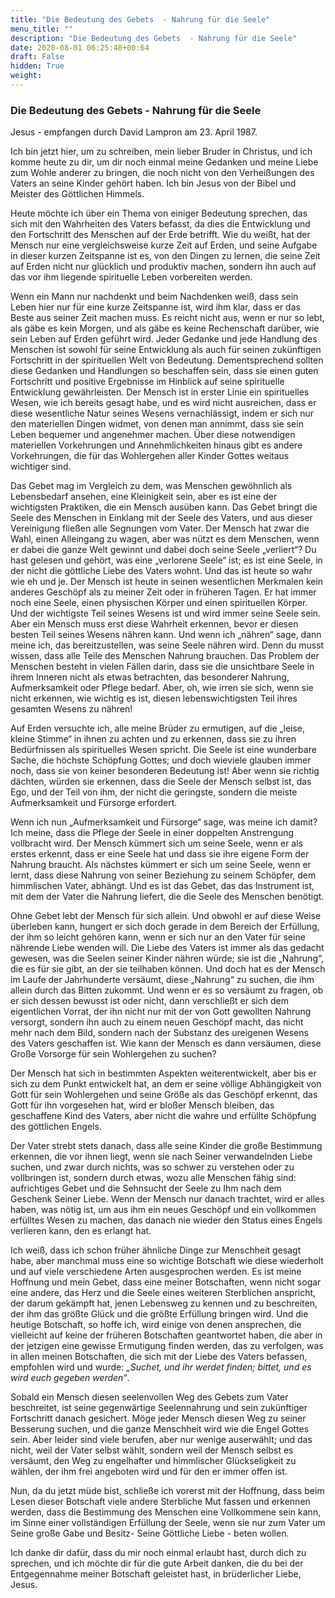 ```yaml
---
title: "Die Bedeutung des Gebets  - Nahrung für die Seele"
menu_title: ""
description: "Die Bedeutung des Gebets  - Nahrung für die Seele"
date: 2020-08-01 06:25:48+00:64
draft: False
hidden: True
weight:
---
```

### Die Bedeutung des Gebets  - Nahrung für die Seele

Jesus - empfangen durch David Lampron am 23. April 1987.

Ich bin jetzt hier, um zu schreiben, mein lieber Bruder in Christus, und ich komme heute zu dir, um dir noch einmal meine Gedanken und meine Liebe zum Wohle anderer zu bringen, die noch nicht von den Verheißungen des Vaters an seine Kinder gehört haben. Ich bin Jesus von der Bibel und Meister des Göttlichen Himmels.

Heute möchte ich über ein Thema von einiger Bedeutung sprechen, das sich mit den Wahrheiten des Vaters befasst, da dies die Entwicklung und den Fortschritt des Menschen auf der Erde betrifft. Wie du weißt, hat der Mensch nur eine vergleichsweise kurze Zeit auf Erden, und seine Aufgabe in dieser kurzen Zeitspanne ist es, von den Dingen zu lernen, die seine Zeit auf Erden nicht nur glücklich und produktiv machen, sondern ihn auch auf das vor ihm liegende spirituelle Leben vorbereiten werden.

Wenn ein Mann nur nachdenkt und beim Nachdenken weiß, dass sein Leben hier nur für eine kurze Zeitspanne ist, wird ihm klar, dass er das Beste aus seiner Zeit machen muss. Es reicht nicht aus, wenn er nur so lebt, als gäbe es kein Morgen, und als gäbe es keine Rechenschaft darüber, wie sein Leben auf Erden geführt wird. Jeder Gedanke und jede Handlung des Menschen ist sowohl für seine Entwicklung als auch für seinen zukünftigen Fortschritt in der spirituellen Welt von Bedeutung. Dementsprechend sollten diese Gedanken und Handlungen so beschaffen sein, dass sie einen guten Fortschritt und positive Ergebnisse im Hinblick auf seine spirituelle Entwicklung gewährleisten. Der Mensch ist in erster Linie ein spirituelles Wesen, wie ich bereits gesagt habe, und es wird nicht ausreichen, dass er diese wesentliche Natur seines Wesens vernachlässigt, indem er sich nur den materiellen Dingen widmet, von denen man annimmt, dass sie sein Leben bequemer und angenehmer machen. Über diese notwendigen materiellen Vorkehrungen und Annehmlichkeiten hinaus gibt es andere Vorkehrungen, die für das Wohlergehen aller Kinder Gottes weitaus wichtiger sind.

Das Gebet mag im Vergleich zu dem, was Menschen gewöhnlich als Lebensbedarf ansehen, eine Kleinigkeit sein, aber es ist eine der wichtigsten Praktiken, die ein Mensch ausüben kann. Das Gebet bringt die Seele des Menschen in Einklang mit der Seele des Vaters, und aus dieser Vereinigung fließen alle Segnungen vom Vater. Der Mensch hat zwar die Wahl, einen Alleingang zu wagen, aber was nützt es dem Menschen, wenn er dabei die ganze Welt gewinnt und dabei doch seine Seele „verliert“? Du hast gelesen und gehört, was eine „verlorene Seele“ ist; es ist eine Seele, in der nicht die göttliche Liebe des Vaters wohnt. Und das ist heute so wahr wie eh und je. Der Mensch ist heute in seinen wesentlichen Merkmalen kein anderes Geschöpf als zu meiner Zeit oder in früheren Tagen. Er hat immer noch eine Seele, einen physischen Körper und einen spirituellen Körper. Und der wichtigste Teil seines Wesens ist und wird immer seine Seele sein. Aber ein Mensch muss erst diese Wahrheit erkennen, bevor er diesen besten Teil seines Wesens nähren kann. Und wenn ich „nähren“ sage, dann meine ich, das bereitzustellen, was seine Seele nähren wird. Denn du musst wissen, dass alle Teile des Menschen Nahrung brauchen. Das Problem der Menschen besteht in vielen Fällen darin, dass sie die unsichtbare Seele in ihrem Inneren nicht als etwas betrachten, das besonderer Nahrung, Aufmerksamkeit oder Pflege bedarf. Aber, oh, wie irren sie sich, wenn sie nicht erkennen, wie wichtig es ist, diesen lebenswichtigsten Teil ihres gesamten Wesens zu nähren!

Auf Erden versuchte ich, alle meine Brüder zu ermutigen, auf die „leise, kleine Stimme“ in ihnen zu achten und zu erkennen, dass sie zu ihren Bedürfnissen als spirituelles Wesen spricht. Die Seele ist eine wunderbare Sache, die höchste Schöpfung Gottes; und doch wieviele glauben immer noch, dass sie von keiner besonderen Bedeutung ist! Aber wenn sie richtig dächten, würden sie erkennen, dass die Seele der Mensch selbst ist, das Ego, und der Teil von ihm, der nicht die geringste, sondern die meiste Aufmerksamkeit und Fürsorge erfordert.

Wenn ich nun „Aufmerksamkeit und Fürsorge“ sage, was meine ich damit? Ich meine, dass die Pflege der Seele in einer doppelten Anstrengung vollbracht wird. Der Mensch kümmert sich um seine Seele, wenn er als erstes erkennt, dass er eine Seele hat und dass sie ihre eigene Form der Nahrung braucht. Als nächstes kümmert er sich um seine Seele, wenn er lernt, dass diese Nahrung von seiner Beziehung zu seinem Schöpfer, dem himmlischen Vater, abhängt. Und es ist das Gebet, das das Instrument ist, mit dem der Vater die Nahrung liefert, die die Seele des Menschen benötigt.

Ohne Gebet lebt der Mensch für sich allein. Und obwohl er auf diese Weise überleben kann, hungert er sich doch gerade in dem Bereich der Erfüllung, der ihm so leicht gehören kann, wenn er sich nur an den Vater für seine nährende Liebe wenden will. Die Liebe des Vaters ist immer als das gedacht gewesen, was die Seelen seiner Kinder nähren würde; sie ist die „Nahrung“, die es für sie gibt, an der sie teilhaben können. Und doch hat es der Mensch im Laufe der Jahrhunderte versäumt, diese „Nahrung“ zu suchen, die ihm allein durch das Bitten zukommt. Und wenn er es so versäumt zu fragen, ob er sich dessen bewusst ist oder nicht, dann verschließt er sich dem eigentlichen Vorrat, der ihn nicht nur mit der von Gott gewollten Nahrung versorgt, sondern ihn auch zu einem neuen Geschöpf macht, das nicht mehr nach dem Bild, sondern nach der Substanz des ureigenen Wesens des Vaters geschaffen ist. Wie kann der Mensch es dann versäumen, diese Große Vorsorge für sein Wohlergehen zu suchen?

Der Mensch hat sich in bestimmten Aspekten weiterentwickelt, aber bis er sich zu dem Punkt entwickelt hat, an dem er seine völlige Abhängigkeit von Gott für sein Wohlergehen und seine Größe als das Geschöpf erkennt, das Gott für ihn vorgesehen hat, wird er bloßer Mensch bleiben, das geschaffene Kind des Vaters, aber nicht die wahre und erfüllte Schöpfung des göttlichen Engels.

Der Vater strebt stets danach, dass alle seine Kinder die große Bestimmung erkennen, die vor ihnen liegt, wenn sie nach Seiner verwandelnden Liebe suchen, und zwar durch nichts, was so schwer zu verstehen oder zu vollbringen ist, sondern durch etwas, wozu alle Menschen fähig sind: aufrichtiges Gebet und die Sehnsucht der Seele zu Ihm nach dem Geschenk Seiner Liebe. Wenn der Mensch nur danach trachtet, wird er alles haben, was nötig ist, um aus ihm ein neues Geschöpf und ein vollkommen erfülltes Wesen zu machen, das danach nie wieder den Status eines Engels verlieren kann, den es erlangt hat.

Ich weiß, dass ich schon früher ähnliche Dinge zur Menschheit gesagt habe, aber manchmal muss eine so wichtige Botschaft wie diese wiederholt und auf viele verschiedene Arten ausgesprochen werden. Es ist meine Hoffnung und mein Gebet, dass eine meiner Botschaften, wenn nicht sogar eine andere, das Herz und die Seele eines weiteren Sterblichen anspricht, der darum gekämpft hat, jenen Lebensweg zu kennen und zu beschreiten, der ihm das größte Glück und die größte Erfüllung bringen wird. Und die heutige Botschaft, so hoffe ich, wird einige von denen ansprechen, die vielleicht auf keine der früheren Botschaften geantwortet haben, die aber in der jetzigen eine gewisse Ermutigung finden werden, das zu verfolgen, was in allen meinen Botschaften, die sich mit der Liebe des Vaters befassen, empfohlen wird und wurde: *„Suchet, und ihr werdet finden; bittet, und es wird euch gegeben werden“*.

Sobald ein Mensch diesen seelenvollen Weg des Gebets zum Vater beschreitet, ist seine gegenwärtige Seelennahrung und sein zukünftiger Fortschritt danach gesichert. Möge jeder Mensch diesen Weg zu seiner Besserung suchen, und die ganze Menschheit wird wie die Engel Gottes sein. Aber leider sind viele berufen, aber nur wenige auserwählt; und das nicht, weil der Vater selbst wählt, sondern weil der Mensch selbst es versäumt, den Weg zu engelhafter und himmlischer Glückseligkeit zu wählen, der ihm frei angeboten wird und für den er immer offen ist.

Nun, da du jetzt müde bist, schließe ich vorerst mit der Hoffnung, dass beim Lesen dieser Botschaft viele andere Sterbliche Mut fassen und erkennen werden, dass die Bestimmung des Menschen eine Vollkommene sein kann, im Sinne einer vollständigen Erfüllung der Seele, wenn sie nur zum Vater um Seine große Gabe und Besitz-  Seine Göttliche Liebe - beten wollen.

Ich danke dir dafür, dass du mir noch einmal erlaubt hast, durch dich zu sprechen, und ich möchte dir für die gute Arbeit danken, die du bei der Entgegennahme meiner Botschaft geleistet hast, in brüderlicher Liebe, Jesus.
